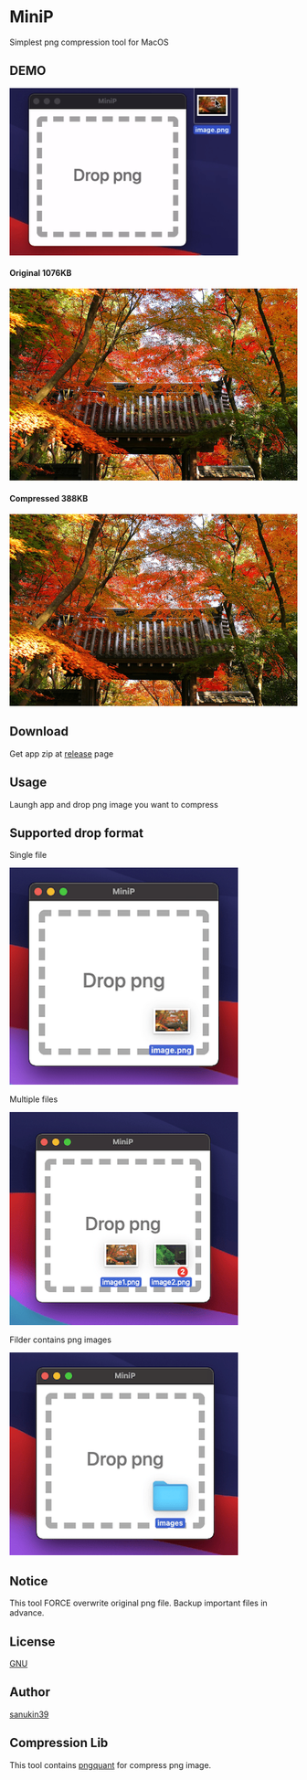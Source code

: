# MiniP
Simplest png compression tool for MacOS

## DEMO
![demo](https://github.com/sanukin39/MiniP/blob/main/images/demo.gif)

#### Original 1076KB
![original](https://github.com/sanukin39/MiniP/blob/main/images/original.png)

#### Compressed 388KB
![converted](https://github.com/sanukin39/MiniP/blob/main/images/converted.png)

## Download
Get app zip at [release](https://github.com/sanukin39/MiniP/releases/new) page

## Usage
Laungh app and drop png image you want to compress

## Supported drop format
Single file

![file](https://github.com/sanukin39/MiniP/blob/main/images/file.png)

Multiple files

![file](https://github.com/sanukin39/MiniP/blob/main/images/files.png)

Filder contains png images

![file](https://github.com/sanukin39/MiniP/blob/main/images/folder.png)

## Notice
This tool FORCE overwrite original png file. Backup important files in advance.

## License
[GNU](https://github.com/sanukin39/MiniP/blob/main/LICENSE)

## Author
[sanukin39](https://github.com/sanukin39)

## Compression Lib
This tool contains [pngquant](https://pngquant.org/) for compress png image.
